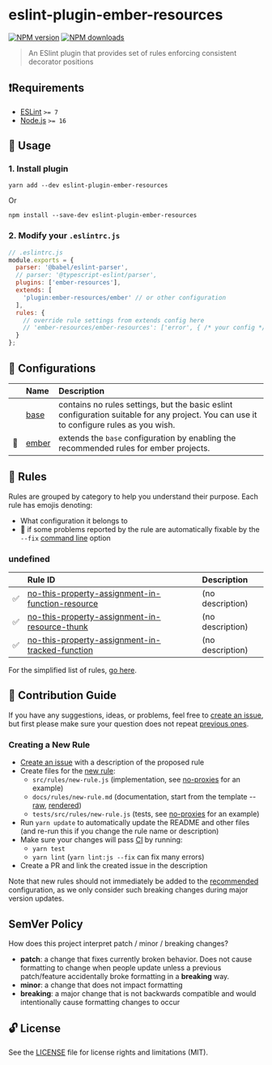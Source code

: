 # eslint-plugin-ember-resources

[![NPM version](https://img.shields.io/npm/v/eslint-plugin-ember-resources.svg?style=flat)](https://npmjs.org/package/eslint-plugin-ember-resources)
[![NPM downloads](https://img.shields.io/npm/dm/eslint-plugin-ember-resources.svg?style=flat)](https://npmjs.org/package/eslint-plugin-ember-resources)

> An ESlint plugin that provides set of rules enforcing consistent decorator positions

## ❗️Requirements

- [ESLint](https://eslint.org/) `>= 7`
- [Node.js](https://nodejs.org/) `>= 16`

## 🚀 Usage

### 1. Install plugin

```shell
yarn add --dev eslint-plugin-ember-resources
```

Or

```shell
npm install --save-dev eslint-plugin-ember-resources
```

### 2. Modify your `.eslintrc.js`

```javascript
// .eslintrc.js
module.exports = {
  parser: '@babel/eslint-parser',
  // parser: '@typescript-eslint/parser',
  plugins: ['ember-resources'],
  extends: [
    'plugin:ember-resources/ember' // or other configuration
  ],
  rules: {
    // override rule settings from extends config here
    // 'ember-resources/ember-resources': ['error', { /* your config */ }]
  }
};
```

## 🧰 Configurations

|    | Name | Description |
|:---|:-----|:------------|
| | [base](./src/config/base.js) | contains no rules settings, but the basic eslint configuration suitable for any project. You can use it to configure rules as you wish. |
| :hamster: | [ember](./src/config/ember.js) | extends the `base` configuration by enabling the recommended rules for ember projects. |

## 🍟 Rules

Rules are grouped by category to help you understand their purpose. Each rule has emojis denoting:

- What configuration it belongs to
- :wrench: if some problems reported by the rule are automatically fixable by the `--fix` [command line](https://eslint.org/docs/user-guide/command-line-interface#fixing-problems) option

<!--RULES_TABLE_START-->

### undefined

|    | Rule ID | Description |
|:---|:--------|:------------|
| :white_check_mark: | [no-this-property-assignment-in-function-resource](./docs/rules/no-this-property-assignment-in-function-resource.md) | (no description) |
| :white_check_mark: | [no-this-property-assignment-in-resource-thunk](./docs/rules/no-this-property-assignment-in-resource-thunk.md) | (no description) |
| :white_check_mark: | [no-this-property-assignment-in-tracked-function](./docs/rules/no-this-property-assignment-in-tracked-function.md) | (no description) |

<!--RULES_TABLE_END-->

For the simplified list of rules, [go here](./src/index.js).

## 🍻 Contribution Guide

If you have any suggestions, ideas, or problems, feel free to [create an issue](https://github.com/NullVoxPopuli/eslint-plugin-ember-resources/issues/new), but first please make sure your question does not repeat [previous ones](https://github.com/NullVoxPopuli/eslint-plugin-ember-resources/issues).

### Creating a New Rule

- [Create an issue](https://github.com/NullVoxPopuli/eslint-plugin-ember-resources/issues/new) with a description of the proposed rule
- Create files for the [new rule](https://eslint.org/docs/developer-guide/working-with-rules):
  - `src/rules/new-rule.js` (implementation, see [no-proxies](src/rules/no-proxies.js) for an example)
  - `docs/rules/new-rule.md` (documentation, start from the template -- [raw](https://raw.githubusercontent.com/NullVoxPopuli/eslint-plugin-ember-resources/master/docs/rules/_TEMPLATE_.md), [rendered](docs/rules/_TEMPLATE_.md))
  - `tests/src/rules/new-rule.js` (tests, see [no-proxies](tests/src/rules/no-proxies.js) for an example)
- Run `yarn update` to automatically update the README and other files (and re-run this if you change the rule name or description)
- Make sure your changes will pass [CI](.travis.yml) by running:
  - `yarn test`
  - `yarn lint` (`yarn lint:js --fix` can fix many errors)
- Create a PR and link the created issue in the description

Note that new rules should not immediately be added to the [recommended](./src/recommended-rules.js) configuration, as we only consider such breaking changes during major version updates.

## SemVer Policy

How does this project interpret patch / minor / breaking changes?

- **patch**: a change that fixes currently broken behavior. Does not cause formatting to change when people update unless a previous patch/feature accidentally broke formatting in a **breaking** way.
- **minor**: a change that does not impact formatting
- **breaking**: a major change that is not backwards compatible and would intentionally cause formatting changes to occur

## 🔓 License

See the [LICENSE](LICENSE.md) file for license rights and limitations (MIT).
